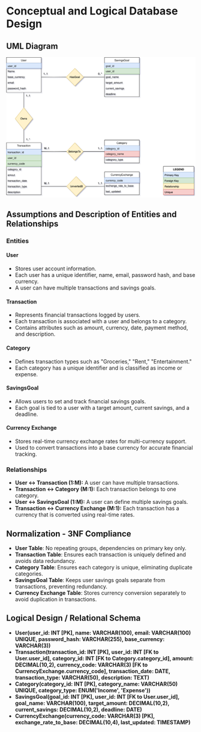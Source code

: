 # Conceptual and Logical Database Design

## UML Diagram


![UML Diagram](assets/FinTrack.drawio.svg)
## Assumptions and Description of Entities and Relationships

### Entities

#### **User**
- Stores user account information.
- Each user has a unique identifier, name, email, password hash, and base currency.
- A user can have multiple transactions and savings goals.

#### **Transaction**
- Represents financial transactions logged by users.
- Each transaction is associated with a user and belongs to a category.
- Contains attributes such as amount, currency, date, payment method, and description.

#### **Category**
- Defines transaction types such as "Groceries," "Rent," "Entertainment."
- Each category has a unique identifier and is classified as income or expense.

#### **SavingsGoal**
- Allows users to set and track financial savings goals.
- Each goal is tied to a user with a target amount, current savings, and a deadline.

#### **Currency Exchange**
- Stores real-time currency exchange rates for multi-currency support.
- Used to convert transactions into a base currency for accurate financial tracking.

### Relationships
- **User ↔ Transaction (1:M):** A user can have multiple transactions.
- **Transaction ↔ Category (M:1):** Each transaction belongs to one category.
- **User ↔ SavingsGoal (1:M):** A user can define multiple savings goals.
- **Transaction ↔ Currency Exchange (M:1):** Each transaction has a currency that is converted using real-time rates.

## Normalization - 3NF Compliance

- **User Table**: No repeating groups, dependencies on primary key only.
- **Transaction Table**: Ensures each transaction is uniquely defined and avoids data redundancy.
- **Category Table**: Ensures each category is unique, eliminating duplicate categories.
- **SavingsGoal Table**: Keeps user savings goals separate from transactions, preventing redundancy.
- **Currency Exchange Table**: Stores currency conversion separately to avoid duplication in transactions.

## Logical Design / Relational Schema

- **User(user_id: INT [PK], name: VARCHAR(100), email: VARCHAR(100) UNIQUE, password_hash: VARCHAR(255), base_currency: VARCHAR(3))**
- **Transaction(transaction_id: INT [PK], user_id: INT [FK to User.user_id], category_id: INT [FK to Category.category_id], amount: DECIMAL(10,2), currency_code: VARCHAR(3) [FK to CurrencyExchange.currency_code], transaction_date: DATE, transaction_type: VARCHAR(50), description: TEXT)**
- **Category(category_id: INT [PK], category_name: VARCHAR(50) UNIQUE, category_type: ENUM('Income', 'Expense'))**
- **SavingsGoal(goal_id: INT [PK], user_id: INT [FK to User.user_id], goal_name: VARCHAR(100), target_amount: DECIMAL(10,2), current_savings: DECIMAL(10,2), deadline: DATE)**
- **CurrencyExchange(currency_code: VARCHAR(3) [PK], exchange_rate_to_base: DECIMAL(10,4), last_updated: TIMESTAMP)**

